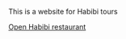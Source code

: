 This is a website for Habibi tours

[Open Habibi restaurant](https://anakoresh.github.io/Habibi-restaurant/)
